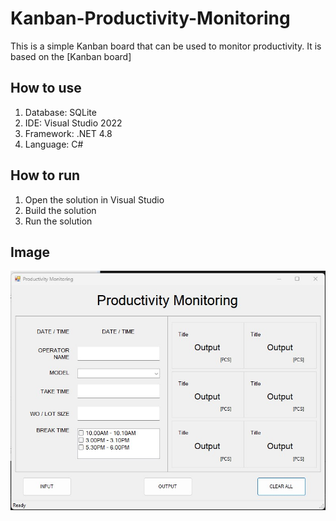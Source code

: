 # Kanban-Productivity-Monitoring

This is a simple Kanban board that can be used to monitor productivity. It is based on the [Kanban board]

## How to use
1. Database: SQLite
2. IDE: Visual Studio 2022
3. Framework: .NET 4.8
4. Language: C#

## How to run
1. Open the solution in Visual Studio
2. Build the solution
3. Run the solution

<!-- Photo -->
## Image
![Kanban Board](./image/001.jpg )
